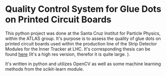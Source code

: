 # Quality Control System for Glue Dots on Printed Circuit Boards

This python project was done at the Santa Cruz Institut for Particle Physics, within the ATLAS group. It's purpose is to assess the 
quality of glue dots on printed circuit boards used within the production line of the Strip Detector Modules for the Inner Tracker at LHC. It's corresponding thesis can be found [here](https://tubcloud.tu-berlin.de/s/9XAGtdkjyritYbF) (It's a high res version, therefor it is quite large. ). 

It's written in python and utilizes OpenCV as well as some machine learning methods from the scikit-learn module. 
